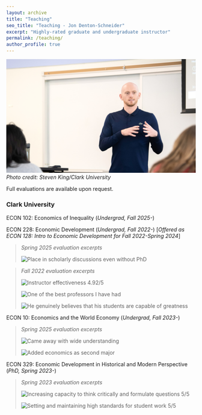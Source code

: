 ```yaml
---
layout: archive
title: "Teaching"
seo_title: "Teaching - Jon Denton-Schneider"
excerpt: "Highly-rated graduate and undergraduate instructor"
permalink: /teaching/
author_profile: true
---
```


<img src="/images/denton-schneider_classroom.jpg" alt="Teaching ECON 10 at Clark University in Fall 2025.">
<i>Photo credit: Steven King/Clark University</i>

Full evaluations are available upon request.

<h3>Clark University</h3>

<p>
ECON 102: Economics of Inequality (<i>Undergrad, Fall 2025-</i>)
  </p>

<p>
ECON 228: Economic Development (<i>Undergrad, Fall 2022-</i>) [<i>Offered as ECON 128: Intro to Economic Development for Fall 2022-Spring 2024</i>]
  <blockquote>
  <p><i>Spring 2025 evaluation excerpts</i>
  </p>
  <p><img src="https://jondentonschneider.com/files/denton-schneider_evaluations_clarku_econ228_s25_comments.png" alt="Place in scholarly discussions even without PhD">
  </p>
  </blockquote>
  </p>
  <blockquote>
  <p><i>Fall 2022 evaluation excerpts</i>
  </p>
  <p><img src="https://jondentonschneider.com/files/denton-schneider_evaluations_clarku_econ128_f22_effectiveness.png" alt="Instructor effectiveness 4.92/5">
  </p>
  <p><img src="https://jondentonschneider.com/files/denton-schneider_evaluations_clarku_econ128_f22_comments1.png" alt="One of the best professors I have had">
  </p>
  <p><img src="https://jondentonschneider.com/files/denton-schneider_evaluations_clarku_econ128_f22_comments2.png" alt="He genuinely believes that his students are capable of greatness">
  </p>
  </blockquote>

<p>
ECON 10: Economics and the World Economy (<i>Undergrad, Fall 2023-</i>)
  <blockquote>
  <p><i>Spring 2025 evaluation excerpts</i>
  </p>
  <p><img src="https://jondentonschneider.com/files/denton-schneider_evaluations_clarku_econ010_s25_comments1.png" alt="Came away with wide understanding">
  </p>
  <p><img src="https://jondentonschneider.com/files/denton-schneider_evaluations_clarku_econ010_s25_comments2.png" alt="Added economics as second major">
  </p>
  </blockquote>
  </p>

<p>
ECON 329: Economic Development in Historical and Modern Perspective (<i>PhD, Spring 2023-</i>)
  <blockquote>
  <p><i>Spring 2023 evaluation excerpts</i>
  </p>
  <p><img src="https://jondentonschneider.com/files/denton-schneider_evaluations_clarku_econ329_s23_criticalthinking.png" alt="Increasing capacity to think critically and formulate questions 5/5">
  </p>
  <p><img src="https://jondentonschneider.com/files/denton-schneider_evaluations_clarku_econ329_s23_highstandards.png" alt="Setting and maintaining high standards for student work 5/5">
  </p>
  </blockquote>
  </p>
